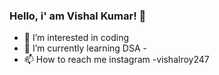    ### Hello, i' am Vishal Kumar! 👋
   
- 👀 I’m interested in coding
- 🌱 I’m currently learning DSA 
-<!-- 💞️ I’m looking to collaborate on ...-->
- 📫 How to reach me instagram -vishalroy247

<!---
Vishal7547/Vishal7547 is a ✨ special ✨ repository because its `README.md` (this file) appears on your GitHub profile.
You can click the Preview link to take a look at your changes.
--->
